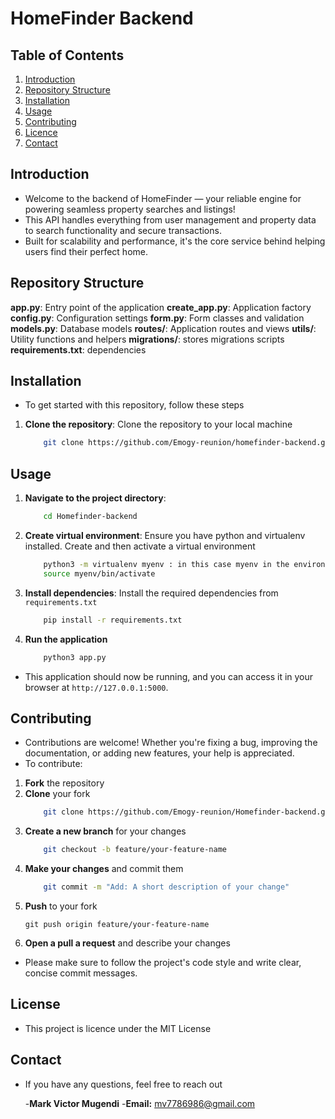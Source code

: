 # HomeFinder Backend

## Table of Contents

1. [Introduction](#introduction)
2. [Repository Structure](#repository-structure)
3. [Installation](#installation)
4. [Usage](#usage)
5. [Contributing](#contributing)
6. [Licence](#licence)
7. [Contact](#contact)


## Introduction
* Welcome to the backend of HomeFinder — your reliable engine for powering seamless property searches and listings!
* This API handles everything from user management and property data to search functionality and secure transactions. 
* Built for scalability and performance, it's the core service behind helping users find their perfect home.

## Repository Structure
**app.py**: Entry point of the application
**create_app.py**: Application factory
**config.py**: Configuration settings
**form.py**: Form classes and validation
**models.py**: Database models
**routes/**: Application routes and views
**utils/**: Utility functions and helpers
**migrations/**: stores migrations scripts
**requirements.txt**: dependencies

## Installation
* To get started with this repository, follow these steps
1. **Clone the repository**: Clone the repository to your local machine
    ```sh
        git clone https://github.com/Emogy-reunion/homefinder-backend.git
    ```

## Usage
1. **Navigate to the project directory**:
    ```sh
        cd Homefinder-backend
    ```
2. **Create virtual environment**: Ensure you have python and virtualenv installed. Create and then activate a virtual environment
    ```sh
        python3 -m virtualenv myenv : in this case myenv in the environment (feel free to name it as you like)
        source myenv/bin/activate
    ```

3. **Install dependencies**: Install the required dependencies from `requirements.txt`
    ```sh
        pip install -r requirements.txt
    ```

4. **Run the application**
    ```sh
        python3 app.py
    ```
* This application should now be running, and you can access it in your browser at  `http://127.0.0.1:5000`.

## Contributing
* Contributions are welcome! Whether you're fixing a bug, improving the documentation, or adding new features, your help is appreciated.
* To contribute:
1. **Fork** the repository
2. **Clone** your fork
    ```sh
        git clone https://github.com/Emogy-reunion/Homefinder-backend.git
    ```
3. **Create a new branch** for your changes
    ```sh
        git checkout -b feature/your-feature-name
    ```
4. **Make your changes** and commit them
    ```sh
        git commit -m "Add: A short description of your change"
    ```
5. **Push** to your fork
    ```
    git push origin feature/your-feature-name
    ```
6. **Open a pull a request** and describe your changes
* Please make sure to follow the project's code style and write clear, concise commit messages.

## License
* This project is licence under the MIT License

## Contact
* If you have any questions, feel free to reach out

   -**Mark Victor Mugendi**
   -**Email:** mv7786986@gmail.com
